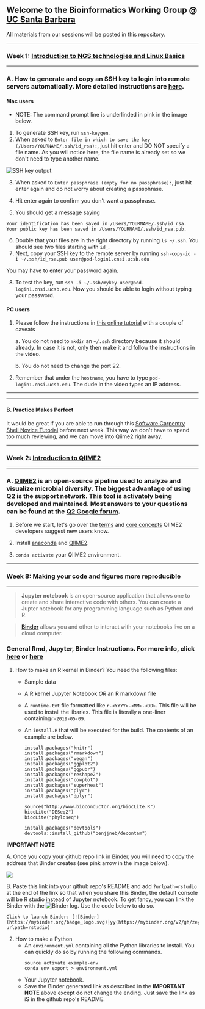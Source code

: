 ## Welcome to the Bioinformatics Working Group @ [UC Santa Barbara](https://www.ucsb.edu/)

All materials from our sessions will be posted in this repository. 

---

### Week 1: [Introduction to NGS technologies and Linux Basics](https://github.com/tarunaaggarwal/bwg-s19/blob/master/presentations/Week1-Intro2NGStech-LinuxBasics.pdf)

---

### A. **How to generate and copy an SSH key to login into remote servers automatically**. More detailed instructions are [here](https://www.ssh.com/ssh/copy-id#sec-Setting-up-public-key-authentication).

#### Mac users

* NOTE: The command prompt line is underlinded in pink in the image below.  

1. To generate SSH key, run `ssh-keygen`. 
2. When asked to `Enter file in which to save the key (/Users/YOURNAME/.ssh/id_rsa):`, just hit enter and DO NOT specify a file name. As you will notice here, the file name is already set so we don't need to type another name.

 ![SSH key output](https://www.dropbox.com/s/tel2ic79jcf9pfl/ssh-key-4-macs.png?raw=1)

3. When asked to `Enter passphrase (empty for no passphrase):`, just hit enter again and do not worry about creating a passphrase.

4. Hit enter again to confirm you don't want a passphrase.

5. You should get a message saying 
```
Your identification has been saved in /Users/YOURNAME/.ssh/id_rsa.
Your public key has been saved in /Users/YOURNAME/.ssh/id_rsa.pub.
```
6. Double that your files are in the right directory by running `ls ~/.ssh`. You should see two files starting with `id_`.
7. Next, copy your SSH key to the remote server by running `ssh-copy-id -i ~/.ssh/id_rsa.pub user@pod-login1.cnsi.ucsb.edu`

You may have to enter your password again.

8. To test the key, run `ssh -i ~/.ssh/mykey user@pod-login1.cnsi.ucsb.edu`. Now you should be able to login without typing your password.
	

#### PC users

1. Please follow the instructions in [this online tutorial](https://www.youtube.com/watch?v=DDjSjC4SAYM) with a couple of caveats
	
	a. You do not need to `mkdir` an `~/.ssh` directory because it should already. In case it is not, only then make it and follow the instructions in the video.
	
	b. You do not need to change the port 22. 
	
2. Remember that under the `hostname`, you have to type `pod-login1.cnsi.ucsb.edu`. The dude in the video types an IP address.


---
___
#### B. **Practice Makes Perfect** 
It would be great if you are able to run through this [Software Carpentry Shell Novice Tutorial](http://swcarpentry.github.io/shell-novice/) before next week. This way we don't have to spend too much reviewing, and we can move into Qiime2 right away. 

---

### Week 2: [Introduction to QIIME2](https://github.com/tarunaaggarwal/bwg-s19/blob/master/presentations/Week1-Intro2NGStech-LinuxBasics.pdf)

---

### A. [QIIME2](https://qiime2.org/) is an open-source pipeline used to analyze and visualize microbial diversity. The biggest advantage of using Q2 is the support network. This tool is activately being developed and maintained. Most answers to your questions can be found at the [Q2 Google forum](https://forum.qiime2.org/). 

1. Before we start, let's go over the [terms](https://docs.qiime2.org/2019.1/glossary/) and [core concepts](https://docs.qiime2.org/2019.1/concepts/) QIIME2 developers suggest new users know. 
 
2. Install [anaconda](https://www.anaconda.com/distribution/#linux) and [QIIME2](https://docs.qiime2.org/2019.1/install/native/#install-qiime-2-within-a-conda-environment).

3. `conda activate` your QIIME2 environment. 

---

### Week 8: Making your code and figures more reproducible

---

> **Jupyter notebook** is an open-source application that allows one to create and share interactive code with others. You can create a Jupter notebook for any programming language such as Python and R. 

> **[Binder](https://mybinder.org/)** allows you and other to interact with your notebooks live on a cloud computer. 


### General Rmd, Jupyter, Binder Instructions. For more info, click [here](https://mybinder.readthedocs.io/en/latest/sample_repos.html) or [here](https://kbroman.org/blog/2019/02/18/omg_binder/)

1. How to make an R kernel in Binder? You need the following files:
    - Sample data
    - A R kernel Jupyter Notebook _OR_ an R markdown file
    - A `runtime.txt` file formatted like `r-<YYYY>-<MM>-<DD>`. This file will be used to install the libaries. This file is literally a one-liner containing`r-2019-05-09`.
    - An `install.R` that will be executed for the build. The contents of an example are below.
        
        ```
        install.packages("knitr")
        install.packages("rmarkdown")
        install.packages("vegan")
        install.packages("ggplot2")
        install.packages("ggpubr")
        install.packages("reshape2")
        install.packages("cowplot")
        install.packages("superheat")
        install.packages("plyr")
        install.packages("dplyr")

        source("http://www.bioconductor.org/biocLite.R")
        biocLite("DESeq2")
        biocLite("phyloseq")

        install.packages("devtools")
        devtools::install_github("benjjneb/decontam")

        ```

**IMPORTANT NOTE** 

A. Once you copy your github repo link in Binder, you will need to copy the address that Binder creates (see pink arrow in the image below).

![](https://i.imgur.com/JXluAta.png)

B. Paste this link into your github repo's README and add `?urlpath=rstudio` at the end of the link so that when you share this Binder, the default console will be R studio instead of Jupyter notebook. To get fancy, you can link the Binder with the ![Binder](https://mybinder.org/badge_logo.svg) log. Use the code below to do so.

```
Click to launch Binder: [![Binder](https://mybinder.org/badge_logo.svg)]yy(https://mybinder.org/v2/gh/zeyaxue/Mock_Community2/master?urlpath=rstudio)
```

  
2. How to make a Python
    - An `environment.yml` containing all the Python libraries to install. You can quickly do so by running the following commands.
        ```
        source activate example-env
        conda env export > environment.yml
        ```
    - Your Jupyter notebook. 
    - Save the Binder generated link as described in the **IMPORTANT NOTE** above except do not change the ending. Just save the link as iS in the github repo's README.

